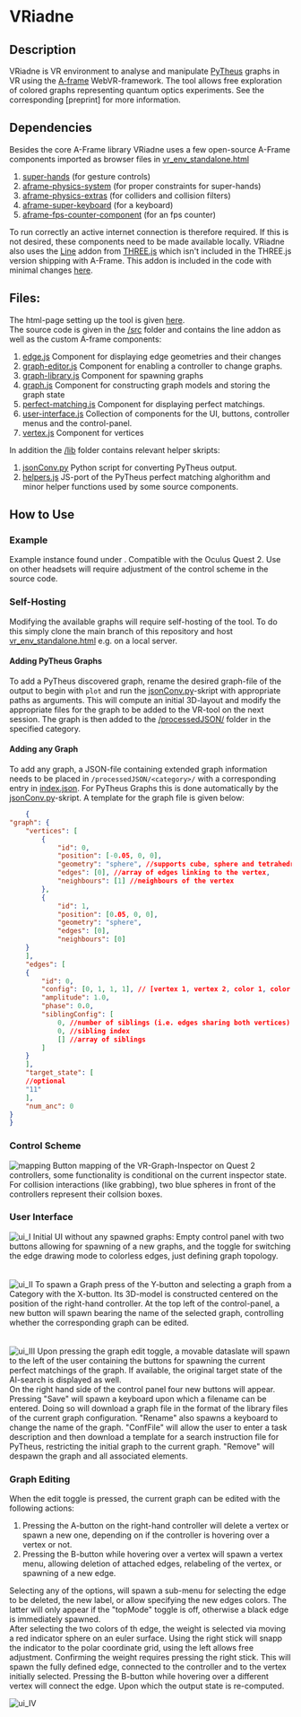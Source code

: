 # VRiadne

## Description

VRiadne is VR environment to analyse and manipulate [PyTheus](https://github.com/artificial-scientist-lab/PyTheus) graphs in VR using the [A-frame](<https://aframe.io>) WebVR-framework.
The tool allows free exploration of colored graphs representing quantum optics experiments.
See the corresponding [preprint] for more information.

## Dependencies

Besides the core A-Frame library VRiadne uses a few open-source A-Frame components imported as browser files in [vr_env_standalone.html](/vr_env_standalone.html)

1. [super-hands](https://github.com/c-frame/aframe-super-hands-component) (for gesture controls)
2. [aframe-physics-system](https://github.com/n5ro/aframe-physics-system) (for proper constraints for super-hands)
3. [aframe-physics-extras](https://github.com/wmurphyrd/aframe-physics-extras) (for colliders and collision filters)
4. [aframe-super-keyboard](https://github.com/supermedium/aframe-super-keyboard) (for a keyboard)
5. [aframe-fps-counter-component](https://github.com/supermedium/superframe/tree/master/components/fps-counter/) (for an fps counter)

To run correctly an active internet connection is therefore required.
If this is not desired, these components need to be made available locally.
VRiadne also uses the [Line](/https://github.com/mrdoob/three.js/tree/dev/examples/jsm/lines) addon from [THREE.js](https://github.com/mrdoob/three.js) which isn't included in the THREE.js version shipping with A-Frame.
This addon is included in the code with minimal changes [here](./src/lines/).

## Files:

The html-page setting up the tool is given [here](/vr_env_standalone.html).</br>
The source code is given in the [/src](/src/) folder and contains the line addon as well as the custom
A-frame components:

1. [edge.js](/src/components/edge.js) Component for displaying edge geometries and their changes
2. [graph-editor.js](./src/components/graph-editor.js) Component for enabling a controller to change graphs.
3. [graph-library.js](./src/components/graph-library.js) Component for spawning graphs
4. [graph.js](./src/components/graph.js) Component for constructing graph models and storing the graph state
5. [perfect-matching.js](./src/components/perfect-matching.js) Component for displaying perfect matchings.
6. [user-interface.js](./src/components/user-interface.js) Collection of components for the UI, buttons, controller menus and the control-panel.
7. [vertex.js](./src/components/vertex.js) Component for vertices

In addition the [/lib](./lib/) folder contains relevant helper skripts:

1. [jsonConv.py](/lib/jsonConv.py) Python script for converting PyTheus output.
2. [helpers.js](/lib/helpers.js) JS-port of the PyTheus perfect matching alghorithm and minor helper functions used by some source components.

## How to Use

### Example

Example instance found under .
Compatible with the Oculus Quest 2. Use on other headsets will require adjustment of the control scheme in the source code.
</br>

### Self-Hosting

Modifying the available graphs will require self-hosting of the tool.
To do this simply clone the main branch of this repository and host [vr_env_standalone.html](/vr_env_standalone.html) e.g. on a local server.</br>

#### Adding PyTheus Graphs

To add a PyTheus discovered graph, rename the desired graph-file of the output to begin with `plot` and run the [jsonConv.py](/lib/jsonConv.py)-skript with appropriate paths as arguments. This will compute an initial 3D-layout and modify the appropriate files for the graph to be added to the VR-tool on the next session. The graph is then added to the [/processedJSON/](/processedJSON/) folder in the specified category.

#### Adding any Graph

To add any graph, a JSON-file containing extended graph information needs to be placed in `/processedJSON/<category>/` with a corresponding entry in [index.json](/processedJSON/index.json). For PyTheus Graphs this is done automatically by the [jsonConv.py](/lib/jsonConv.py)-skript.
A template for the graph file is given below:

```json
    {
"graph": {
    "vertices": [
        {
            "id": 0,
            "position": [-0.05, 0, 0],
            "geometry": "sphere", //supports cube, sphere and tetrahedron
            "edges": [0], //array of edges linking to the vertex,
            "neighbours": [1] //neighbours of the vertex
        },
        {
            "id": 1,
            "position": [0.05, 0, 0],
            "geometry": "sphere",
            "edges": [0],
            "neighbours": [0]
    }
    ],
    "edges": [
    {
        "id": 0,
        "config": [0, 1, 1, 1], // [vertex 1, vertex 2, color 1, color 2]
        "amplitude": 1.0,
        "phase": 0.0,
        "siblingConfig": [
            0, //number of siblings (i.e. edges sharing both vertices)
            0, //sibling index
            [] //array of siblings
        ]
    }
    ],
    "target_state": [
    //optional
    "11"
    ],
    "num_anc": 0
}
}
```

### Control Scheme

![mapping](assets/readme/Folie1.JPG)
Button mapping of the VR-Graph-Inspector on Quest 2 controllers, some functionality is conditional on the current inspector state. For collision interactions (like grabbing), two blue spheres in front of the controllers represent their collsion boxes.</br>

### User Interface

![ui_I](assets/readme/Folie2.JPG)
Initial UI without any spawned graphs:
Empty control panel with two buttons allowing for spawning of a new graphs, and the toggle for switching the edge drawing mode to colorless edges, just defining graph topology.
</br>
</br>
</br>
![ui_II](assets/readme/Folie3.JPG)
To spawn a Graph press of the Y-button and selecting a graph from a Category with the X-button. Its 3D-model is constructed centered on the position of the right-hand controller.
At the top left of the control-panel, a new button will spawn bearing the name of the selected graph, controlling whether the corresponding graph can be edited.
</br>
</br>
</br>
![ui_III](assets/readme/Folie4.JPG)
Upon pressing the graph edit toggle, a movable dataslate will spawn to the left of the user containing the buttons for spawning the current perfect matchings of the graph. If available, the original target state of the AI-search is displayed as well.</br>
On the right hand side of the control panel four new buttons will appear.
Pressing "Save" will spawn a keyboard upon which a filename can be entered. Doing so will download a graph file in the format of the library files of the current graph configuration.
"Rename" also spawns a keyboard to change the name of the graph.
"ConfFile" will allow the user to enter a task description and then download a template for a search instruction file for PyTheus, restricting the initial graph to the current graph.
"Remove" will despawn the graph and all associated elements.

### Graph Editing

When the edit toggle is pressed, the current graph can be edited with the following actions:

1. Pressing the A-button on the right-hand controller will delete a vertex or spawn a new one, depending on if the controller is hovering over a vertex or not.
2. Pressing the B-button while hovering over a vertex will spawn a vertex menu, allowing deletion of attached edges, relabeling of the vertex, or spawning of a new edge.

Selecting any of the options, will spawn a sub-menu for selecting the edge to be deleted, the new label, or allow specifying the new edges colors.
The latter will only appear if the "topMode" toggle is off, otherwise a black edge is immediately spawned.</br>
After selecting the two colors of th edge, the weight is selected via moving a red indicator sphere on an euler surface. Using the right stick will snapp the indicator to the polar coordinate grid, using the left allows free adjustment. Confirming the weight requires pressing the right stick.
This will spawn the fully defined edge, connected to the controller and to the vertex initially selected.
Pressing the B-button while hovering over a different vertex will connect the edge.
Upon which the output state is re-computed.

![ui_IV](assets/readme/Folie5.JPG)
